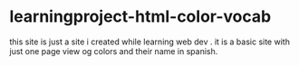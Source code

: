 # learningproject-html-color-vocab
this site is just a site i created while learning web dev . it is a basic site with just one page view og colors and their name in spanish.
